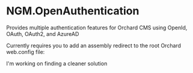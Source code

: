 # NGM.OpenAuthentication
Provides multiple authentication features for Orchard CMS using OpenId, OAuth, OAuth2, and AzureAD

Currently requires you to add an assembly redirect to the root Orchard web.config file:

<dependentAssembly>
   <assemblyIdentity name="DotNetOpenAuth.AspNet" publicKeyToken="2780ccd10d57b246" culture="neutral" />
	 <bindingRedirect oldVersion="0.0.0.0-4.3.0.0" newVersion="4.3.0.0" />
</dependentAssembly>

I'm working on finding a cleaner solution
